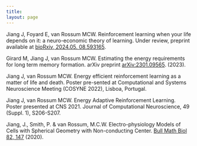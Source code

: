 ```yaml
---
title: 
layout: page
---
```

Jiang J, Foyard E, van Rossum MCW. Reinforcement learning when your life depends on it: a neuro-economic theory of learning. Under review, preprint available at [bioRxiv, 2024.05. 08.593165](https://www.biorxiv.org/content/10.1101/2024.05.08.593165v1.full.pdf).

Girard M, Jiang J, van Rossum MCW. Estimating the energy requirements for long term memory formation. arXiv preprint [arXiv:2301.09565](https://arxiv.org/pdf/2301.09565). (2023).

Jiang J, van Rossum MCW. Energy efficient reinforcement learning as a matter of life and death. Poster pre-sented at Computational and Systems Neuroscience Meeting (COSYNE 2022), Lisboa, Portugal.

Jiang J, van Rossum MCW. Energy Adaptive Reinforcement Learning. Poster presented at CNS 2021. Journal of Computational Neuroscience, 49 (Suppl. 1), S206-S207. 

Jiang, J., Smith, P. & van Rossum, M.C.W. Electro-physiology Models of Cells with Spherical Geometry with Non-conducting Center. [Bull Math Biol 82, 147](https://doi.org/10.1007/s11538-020-00828-6) (2020). 
